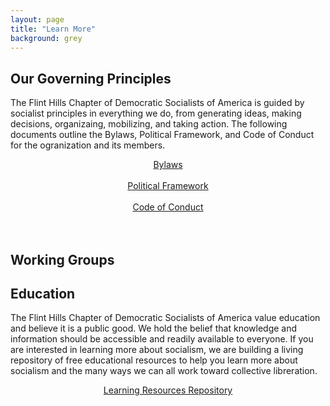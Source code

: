 ```yaml
---
layout: page
title: "Learn More"
background: grey
---
```


## Our Governing Principles

The Flint Hills Chapter of Democratic Socialists of America is guided by socialist principles in everything we do, from generating ideas, making decisions, organizaing, mobilizing, and taking action. The following documents outline the Bylaws, Political Framework, and Code of Conduct for the ogranization and its members.

<div align="center">
 <a class="btn btn-primary btn-xl text-uppercase" href="../governing-documents/bylaws">Bylaws</a>
 <br>
 <br>
  <a class="btn btn-primary btn-xl text-uppercase" href="../governing-documents/">Political Framework</a>
  <br>
 <br>
  <a class="btn btn-primary btn-xl text-uppercase" href="../governing-documents/">Code of Conduct</a>
</div>
  <br>
 <br>

## Working Groups


 
## Education

The Flint Hills Chapter of Democratic Socialists of America value education and believe it is a public good.  We hold the belief that knowledge and information should be accessible and readily available to everyone. If you are interested in learning more about socialism, we are building a living repository of free educational resources to help you learn more about socialism and the many ways we can all work toward collective libreration. 

<div align="center">
 <a class="btn btn-primary btn-xl text-uppercase" href="../learning-resources">Learning Resources Repository</a>
</div>
